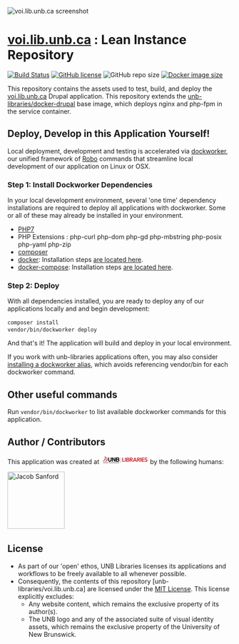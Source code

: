 ![voi.lib.unb.ca screenshot](https://github.com/unb-libraries/voi.lib.unb.ca/raw/prod/.dockworker/screenshot.png "voi.lib.unb.ca screenshot")
# [voi.lib.unb.ca](https://voi.lib.unb.ca/) : Lean Instance Repository
[![Build Status](https://travis-ci.com/unb-libraries/voi.lib.unb.ca.svg?branch=prod)](https://travis-ci.com/unb-libraries/voi.lib.unb.ca)
[![GitHub license](https://img.shields.io/github/license/unb-libraries/voi.lib.unb.ca)](https://github.com/unb-libraries/voi.lib.unb.ca/blob/prod/LICENSE)
![GitHub repo size](https://img.shields.io/github/repo-size/unb-libraries/voi.lib.unb.ca?label=lean%20repo%20size)
[![Docker image size](https://img.shields.io/docker/image-size/unblibraries/voi.lib.unb.ca/prod?label=docker%20image%20size)](https://hub.docker.com/repository/docker/unblibraries/voi.lib.unb.ca)

This repository contains the assets used to test, build, and deploy the [voi.lib.unb.ca](https://voi.lib.unb.ca) Drupal application. This repository extends the [unb-libraries/docker-drupal](https://github.com/unb-libraries/docker-drupal) base image, which deploys nginx and php-fpm in the service container.

## Deploy, Develop in this Application Yourself!
Local deployment, development and testing is accelerated via [dockworker](https://github.com/unb-libraries/dockworker), our unified framework of [Robo](https://robo.li/) commands that streamline local development of our application on Linux or OSX.

### Step 1: Install Dockworker Dependencies
In your local development environment, several 'one time' dependency installations are required to deploy all applications with dockworker. Some or all of these may already be installed in your environment.

* [PHP7](https://php.org/)
* PHP Extensions : php-curl php-dom php-gd php-mbstring php-posix php-yaml php-zip
* [composer](https://getcomposer.org/)
* [docker](https://www.docker.com): Installation steps [are located here](https://docs.docker.com/install/).
* [docker-compose](https://docs.docker.com/compose/): Installation steps [are located here](https://docs.docker.com/compose/install/).

### Step 2: Deploy
With all dependencies installed, you are ready to deploy any of our applications locally and and begin development:

```
composer install
vendor/bin/dockworker deploy
```

And that's it! The application will build and deploy in your local environment.

If you work with unb-libraries applications often, you may also consider [installing a dockworker alias](https://gist.github.com/JacobSanford/1448fece856be371060d0f16ccb1b194), which avoids referencing vendor/bin for each dockworker command.

## Other useful commands
Run ```vendor/bin/dockworker``` to list available dockworker commands for this application.

## Author / Contributors
This application was created at [![UNB Libraries](https://github.com/unb-libraries/assets/raw/master/unblibbadge.png "UNB Libraries")](https://lib.unb.ca) by the following humans:

<a href="https://github.com/JacobSanford"><img src="https://avatars.githubusercontent.com/u/244894?v=3" title="Jacob Sanford" width="128" height="128"></a>

## License
- As part of our 'open' ethos, UNB Libraries licenses its applications and workflows to be freely available to all whenever possible.
- Consequently, the contents of this repository [unb-libraries/voi.lib.unb.ca] are licensed under the [MIT License](http://opensource.org/licenses/mit-license.html). This license explicitly excludes:
   - Any website content, which remains the exclusive property of its author(s).
   - The UNB logo and any of the associated suite of visual identity assets, which remains the exclusive property of the University of New Brunswick.
